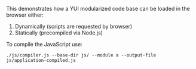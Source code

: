 This demonstrates how a YUI modularized code base can be loaded in the browser
either:

1. Dynamically (scripts are requested by browser)
2. Statically (precompiled via Node.js)

To compile the JavaScript use:

    ./js/compiler.js --base-dir js/ --module a --output-file js/application-compiled.js

